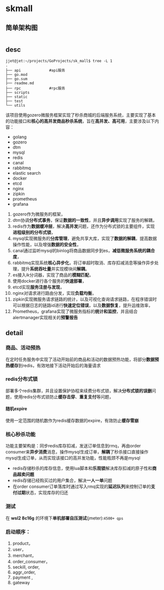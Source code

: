 # skmall

## 简单架构图

![]()

## desc

```
jjet@jet:~/projects/GoProjects/sk_mall$ tree -L 1
.
├── api 			#api服务
├── go.mod			
├── go.sum
├── readme.md
├── rpc				#rpc服务
├── scripts			
├── static
├── test
└── utils
```

该项目使用gozero微服务框架实现了秒杀商城的后端服务系统，主要实现了基本的功能接口和**核心的高并发商品秒杀系统**，旨在**高并发、高可用**，主要涉及以下内容：

- golang
- gozero
- dtm
- mysql
- redis
- canal
- rabbitmq
- elastic search
- docker
- etcd
- nginx
- zipkin
- prometheus
- grafana

1. gozero作为微服务的框架，
2. dtm协调**分布式事务**，保证**数据的一致性**，并且**异步调用**实现了服务的解耦，
3. redis作为**数据缓冲层**，解决**高并发**问题，还作为分布式锁的主要组件，实现**进程级别的分布式锁**，
4. mysql实现微服务的**分库管理**，避免共享大库，实现了**数据的解耦**，提高数据操作性能，以及增强**数据的安全性**，
5. canal通过监听mysql的binlog将商品数据同步到es，**减低微服务系统的耦合度**，
6. rabbitmq实现系统**核心异步化**，将订单超时取消、库存扣减消息等操作异步处理，提升**系统吞吐量**并实现模块间**解耦**。
7. es接入ik分词器，实现了商品的**模糊匹配**，
8. 使用docker进行各个服务的**快速部署**，
9. etcd实现**服务注册与发现**，
10. nginx对请求进行路由分发，实现**负载均衡**，
11. zipkin实现微服务请求链路的统计，以及可视化查询请求链路，在程序错误时可以根据日志的链路id进行**快速定位错误**，以及**数据恢复**，提升运维效率，
12. Prometheus，grafana实现了微服务指标的**统计和监控**，并且结合alertmanager实现相关的**预警报告**

## detail

### 商品、活动预热

在定时任务服务中实现了活动开始前的商品和活动的数据预热功能，将部分**数据预热缓存**到redis，有效地接下活动开始后的海量请求

### redis分布式锁

部署多个redis集群，并且设置保护协程来续费分布式锁，解决**分布式锁的误删**问题，使用redis分布式锁防止**缓存击穿**、**重复支付**等问题，

#### 随机expire

使用一定范围的随机数作为redis缓存数据的expire，有效防止**缓存雪崩**

### 核心秒杀功能

功能主要架构是：同步redis库存扣减，发送订单信息到rmq，再由order consumer来**异步消费**消息，操作mysql生成订单，**解耦**了秒杀接口直接操作mysql生成订单，从而实现该接口的高并发功能，性能瓶颈不再是mysql

- redis存储秒杀的库存信息，使用lua脚本和**乐观锁**解决库存扣减的原子性和**商品超卖问题**
- redis存储已经购买过的用户集合，解决**一人一单**问题
- 在order consumer订单落库时通过写入rmq实现的**延迟队列**来控制订单的**支付过期**状态，实现库存的归还

### 测试

在 **wsl2 8c16g** 的环境下**单机部署自压测试**(jmeter):`4500+ qps`

### 启动顺序：

1. product，
2. user，
3. merchant，
4. order_consumer，
5. seckill, order, 
6. aggr_order, 
7. payment ,
8. gateway

